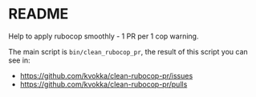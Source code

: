 # README

Help to apply rubocop smoothly - 1 PR per 1 cop warning.

The main script is `bin/clean_rubocop_pr`, the result of this script you can
see in:

* https://github.com/kvokka/clean-rubocop-pr/issues
* https://github.com/kvokka/clean-rubocop-pr/pulls
